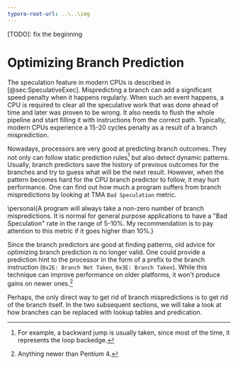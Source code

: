 ```yaml
---
typora-root-url: ..\..\img
---
```


[TODO]: fix the beginning

# Optimizing Branch Prediction

The speculation feature in modern CPUs is described in [@sec:SpeculativeExec]. Mispredicting a branch can add a significant speed penalty when it happens regularly. When such an event happens, a CPU is required to clear all the speculative work that was done ahead of time and later was proven to be wrong. It also needs to flush the whole pipeline and start filling it with instructions from the correct path. Typically, modern CPUs experience a 15-20 cycles penalty as a result of a branch misprediction.

Nowadays, processors are very good at predicting branch outcomes. They not only can follow static prediction rules[^1] but also detect dynamic patterns. Usually, branch predictors save the history of previous outcomes for the branches and try to guess what will be the next result. However, when the pattern becomes hard for the CPU branch predictor to follow, it may hurt performance. One can find out how much a program suffers from branch mispredictions by looking at TMA `Bad Speculation` metric.

\personal{A program will always take a non-zero number of branch mispredictions. It is normal for general purpose applications to have a "Bad Speculation" rate in the range of 5-10\%. My recommendation is to pay attention to this metric if it goes higher than 10\%.}

Since the branch predictors are good at finding patterns, old advice for optimizing branch prediction is no longer valid. One could provide a prediction hint to the processor in the form of a prefix to the branch instruction (`0x2E: Branch Not Taken`, `0x3E: Branch Taken`). While this technique can improve performance on older platforms, it won't produce gains on newer ones.[^2]

Perhaps, the only direct way to get rid of branch mispredictions is to get rid of the branch itself. In the two subsequent sections, we will take a look at how branches can be replaced with lookup tables and predication.

[^1]: For example, a backward jump is usually taken, since most of the time, it represents the loop backedge.
[^2]: Anything newer than Pentium 4.
